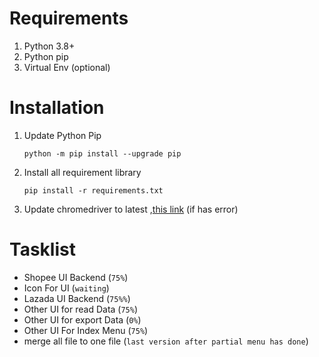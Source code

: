 # Requirements
1. Python 3.8+
2. Python pip
3. Virtual Env (optional)

# Installation
1. Update Python Pip
    ```
    python -m pip install --upgrade pip
    ```
2. Install all requirement library
    ```
    pip install -r requirements.txt
    ```
3. Update chromedriver to latest ,[this link](https://chromedriver.chromium.org/) (if has error)

# Tasklist

- Shopee UI Backend (`75%`)
- Icon For UI (`waiting`)
- Lazada UI Backend (`75%%`)
- Other UI for read Data (`75%`)
- Other UI for export Data (`0%`)
- Other UI For Index Menu (`75%`)
- merge all file to one file (`last version after partial menu has done`)
